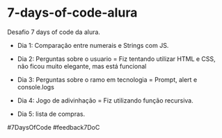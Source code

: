 # 7-days-of-code-alura
Desafio 7 days of code da alura.

- Dia 1: Comparação entre numerais e Strings com JS.

- Dia 2: Perguntas sobre o usuario = 
Fiz tentando utilizar HTML e CSS, não ficou muito elegante, mas está funcional

- Dia 3: Perguntas sobre o ramo em tecnologia = 
 Prompt, alert e console.logs

- Dia 4: Jogo de adivinhação = 
Fiz utilizando função recursiva.

- Dia 5: lista de compras.

#7DaysOfCode
#feedback7DoC